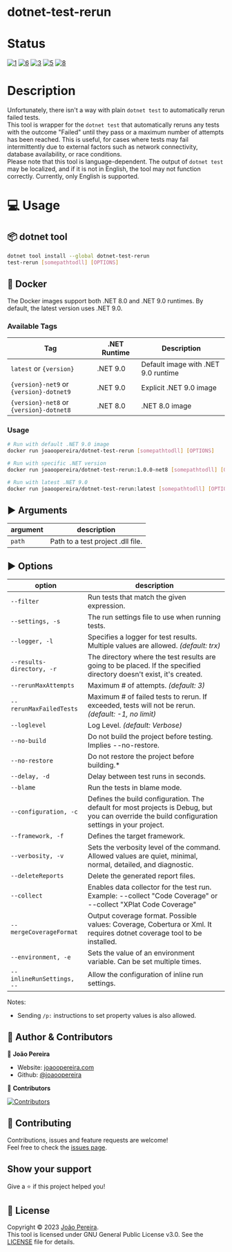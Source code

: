 # dotnet-test-rerun

# Status
[![1]][2] [![6]][7] [![3]][4] [![5]][4] [![8]][9]

# Description
Unfortunately, there isn't a way with plain `dotnet test` to automatically rerun failed tests.\
This tool is wrapper for the `dotnet test` that automatically reruns any tests with the outcome "Failed" until they pass or a maximum number of attempts has been reached. This is useful, for cases where tests may fail intermittently due to external factors such as network connectivity, database availability, or race conditions.\
Please note that this tool is language-dependent. The output of `dotnet test` may be localized, and if it is not in English, the tool may not function correctly. Currently, only English is supported.


# :computer: Usage
## :package: dotnet tool
```sh
dotnet tool install --global dotnet-test-rerun
test-rerun [somepathtodll] [OPTIONS]
```
## :whale: Docker

The Docker images support both .NET 8.0 and .NET 9.0 runtimes. By default, the latest version uses .NET 9.0.

### Available Tags

| Tag | .NET Runtime | Description |
|-----|-------------|-------------|
| `latest` or `{version}` | .NET 9.0 | Default image with .NET 9.0 runtime |
| `{version}-net9` or `{version}-dotnet9` | .NET 9.0 | Explicit .NET 9.0 image |
| `{version}-net8` or `{version}-dotnet8` | .NET 8.0 | .NET 8.0 image |

### Usage

```sh
# Run with default .NET 9.0 image
docker run joaoopereira/dotnet-test-rerun [somepathtodll] [OPTIONS]

# Run with specific .NET version
docker run joaoopereira/dotnet-test-rerun:1.0.0-net8 [somepathtodll] [OPTIONS]

# Run with latest .NET 9.0
docker run joaoopereira/dotnet-test-rerun:latest [somepathtodll] [OPTIONS]
```


## :arrow_forward: Arguments
| argument | description                       |
| -------- | --------------------------------- |
| `path`   | Path to a test project .dll file. |

## :arrow_forward: Options
| option                    | description                                                                                                                                     |
|---------------------------|-------------------------------------------------------------------------------------------------------------------------------------------------|
| `--filter`                | Run tests that match the given expression.                                                                                                      |
| `--settings, -s`          | The run settings file to use when running tests.                                                                                                |
| `--logger, -l`            | Specifies a logger for test results. Multiple values are allowed. *(default: trx)*                                                              |
| `--results-directory, -r` | The directory where the test results are going to be placed. If the specified directory doesn't exist, it's created.                            |
| `--rerunMaxAttempts`      | Maximum # of attempts. *(default: 3)*                                                                                                           |
| `--rerunMaxFailedTests`   | Maximum # of failed tests to rerun. If exceeded, tests will not be rerun. *(default: -1, no limit)*                                             |
| `--loglevel`              | Log Level. *(default: Verbose)*                                                                                                                 |
| `--no-build`              | Do not build the project before testing. Implies --no-restore.                                                                                  |
| `--no-restore`            | Do not restore the project before building.*                                                                                                    |
| `--delay, -d`             | Delay between test runs in seconds.                                                                                                             |
| `--blame`                 | Run the tests in blame mode.                                                                                                                    |
| `--configuration, -c`     | Defines the build configuration. The default for most projects is Debug, but you can override the build configuration settings in your project. |
| `--framework, -f`         | Defines the target framework.                                                                                                                   |
| `--verbosity, -v`         | Sets the verbosity level of the command. Allowed values are quiet, minimal, normal, detailed, and diagnostic.                                   |
| `--deleteReports`         | Delete the generated report files.                                                                                                              |
| `--collect`               | Enables data collector for the test run. Example: --collect "Code Coverage" or --collect "XPlat Code Coverage"                                  |
| `--mergeCoverageFormat`   | Output coverage format. Possible values: Coverage, Cobertura or Xml. It requires dotnet coverage tool to be installed.                          |
| `--environment, -e`       | Sets the value of an environment variable. Can be set multiple times.                                                                           |
| `--inlineRunSettings, --` | Allow the configuration of inline run settings.                                                                                                 |


Notes: 
- Sending `/p:` instructions to set property values is also allowed.

## 👤 Author & Contributors

👤 **João Pereira**

- Website: [joaoopereira.com](https://joaoopereiraa.com)
- Github: [@joaoopereira](https://github.com/joaoopereira)

👥 **Contributors**

[![Contributors](https://contrib.rocks/image?repo=joaoopereira/dotnet-test-rerun)](https://github.com/joaoopereira/dotnet-test-rerun/graphs/contributors)

## :handshake: Contributing

Contributions, issues and feature requests are welcome!\
Feel free to check the [issues page](https://github.com/joaoopereira/dotnet-test-rerun/issues).

## Show your support

Give a :star: if this project helped you!

## :memo: License

Copyright © 2023 [João Pereira](https://github.com/joaoopereira).\
This tool is licensed under GNU General Public License v3.0. See the [LICENSE](/LICENSE) file for details.

[1]: https://github.com/joaoopereira/dotnet-test-rerun/actions/workflows/cd.yml/badge.svg
[2]: https://github.com/joaoopereira/dotnet-test-rerun/actions/workflows/cd.yml
[3]: https://img.shields.io/nuget/v/dotnet-test-rerun.svg?label=dotnet-test-rerun
[4]: https://www.nuget.org/packages/dotnet-test-rerun
[5]: https://img.shields.io/nuget/dt/dotnet-test-rerun.svg?label=nuget-downloads
[6]: https://coveralls.io/repos/github/joaoopereira/dotnet-test-rerun/badge.svg?branch=main
[7]: https://coveralls.io/github/joaoopereira/dotnet-test-rerun?branch=main
[8]: https://img.shields.io/docker/pulls/joaoopereira/dotnet-test-rerun?label=docker-pulls
[9]: https://hub.docker.com/r/joaoopereira/dotnet-test-rerun
